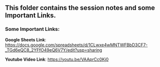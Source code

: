 ## This folder contains the session notes and some Important Links.

### Some Important Links:
**Google Sheets Link**: https://docs.google.com/spreadsheets/d/1CLwxe4wMNTWFBbD3CF7-_TGd6eQC8_2YFfO49eQ6V7Y/edit?usp=sharing

**Youtube Video Link**: https://youtu.be/VAAprCc0Kj0